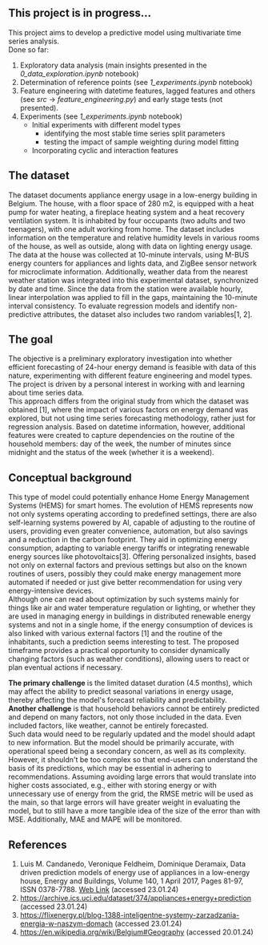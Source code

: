 ## This project is in progress...
This project aims to develop a predictive model using multivariate time series analysis.\
Done so far:
1. Exploratory data analysis (main insights presented in the *0_data_exploration.ipynb* notebook)
2. Determination of reference points (see *1_experiments.ipynb* notebook)
3. Feature engineering with datetime features, lagged features and others (see *src* -> *feature_engineering.py*) and early stage tests (not presented).
4. Experiments (see *1_experiments.ipynb* notebook)
   * Initial experiments with different model types
     - identifying the most stable time series split parameters
     - testing the impact of sample weighting during model fitting
   * Incorporating cyclic and interaction features
  
## The dataset
The dataset documents appliance energy usage in a low-energy building in Belgium. The house, with a floor space of 280 m2, is equipped with a heat pump for water heating, a fireplace heating system and a heat recovery ventilation system. It is inhabited by four occupants (two adults and two teenagers), with one adult working from home. The dataset includes information on the temperature and relative humidity levels in various rooms of the house, as well as outside, along with data on lighting energy usage. The data at the house was collected at 10-minute intervals, using M-BUS energy counters for appliances and lights data, and ZigBee sensor network for microclimate information. Additionally, weather data from the nearest weather station was integrated into this experimental dataset, synchronized by date and time. Since the data from the station were available hourly, linear interpolation was applied to fill in the gaps, maintaining the 10-minute interval consistency. To evaluate regression models and identify non-predictive attributes, the dataset also includes two random variables[1, 2].

## The goal
The objective is a preliminary exploratory investigation into whether efficient forecasting of 24-hour energy demand is feasible with data of this nature, experimenting with different feature engineering and model types. The project is driven by a personal interest in working with and learning about time series data.\
This approach differs from the original study from which the dataset was obtained [1], where the impact of various factors on energy demand was explored, but not using time series forecasting methodology, rather just for regression analysis. Based on datetime information, however, additional features were created to capture dependencies on the routine of the household members: day of the week, the number of minutes since midnight and the status of the week (whether it is a weekend).

## Conceptual background
This type of model could potentially enhance Home Energy Management Systems (HEMS) for smart homes. The evolution of HEMS represents now not only systems operating according to predefined settings, there are also self-learning systems powered by AI, capable of adjusting to the routine of users, providing even greater convenience, automation, but also savings and a reduction in the carbon footprint. They aid in optimizing energy consumption, adapting to variable energy tariffs or integrating renewable energy sources like photovoltaics[3]. Offering personalized insights, based not only on external factors and previous settings but also on the known routines of users, possibly they could make energy management more automated if needed or just give better recommendation for using very energy-intensive devices.\
Although one can read about optimization by such systems mainly for things like air and water temperature regulation or lighting, or whether they are used in managing energy in buildings in distributed renewable energy systems and not in a single home, if the energy consumption of devices is also linked with various external factors [1] and the routine of the inhabitants, such a prediction seems interesting to test. The proposed timeframe provides a practical opportunity to consider dynamically changing factors (such as weather conditions), allowing users to react or plan eventual actions if necessary.

**The primary challenge** is the limited dataset duration (4.5 months), which may affect the ability to predict seasonal variations in energy usage, thereby affecting the model's forecast reliability and predictability.\
**Another challenge** is that household behaviors cannot be entirely predicted and depend on many factors, not only those included in the data. Even included factors, like weather, cannot be entirely forecasted.\
Such data would need to be regularly updated and the model should adapt to new information. But the model should be primarily accurate, with operational speed being a secondary concern, as well as its complexity. However, it shouldn't be too complex so that end-users can understand the basis of its predictions, which may be essential in adhering to recommendations. Assuming avoiding large errors that would translate into higher costs associated, e.g., either with storing energy or with unnecessary use of energy from the grid, the RMSE metric will be used as the main, so that large errors will have greater weight in evaluating the model, but to still have a more tangible idea of the size of the error than with MSE. Additionally, MAE and MAPE will be monitored.

## References
1. Luis M. Candanedo, Veronique Feldheim, Dominique Deramaix, Data driven prediction models of energy use of appliances in a low-energy house, Energy and Buildings, Volume 140, 1 April 2017, Pages 81-97, ISSN 0378-7788. [Web Link](https://www.sciencedirect.com/science/article/abs/pii/S0378778816308970?via%3Dihub) (accessed 23.01.24)
2. https://archive.ics.uci.edu/dataset/374/appliances+energy+prediction (accessed 23.01.24)
3. https://flixenergy.pl/blog-1388-inteligentne-systemy-zarzadzania-energia-w-naszym-domach (accessed 23.01.24)
4. https://en.wikipedia.org/wiki/Belgium#Geography (accessed 20.01.24)